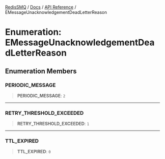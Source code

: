 [RedisSMQ](../../../README.md) / [Docs](../../README.md) / [API Reference](../README.md) / EMessageUnacknowledgementDeadLetterReason

# Enumeration: EMessageUnacknowledgementDeadLetterReason

## Enumeration Members

### PERIODIC\_MESSAGE

> **PERIODIC\_MESSAGE**: `2`

***

### RETRY\_THRESHOLD\_EXCEEDED

> **RETRY\_THRESHOLD\_EXCEEDED**: `1`

***

### TTL\_EXPIRED

> **TTL\_EXPIRED**: `0`

